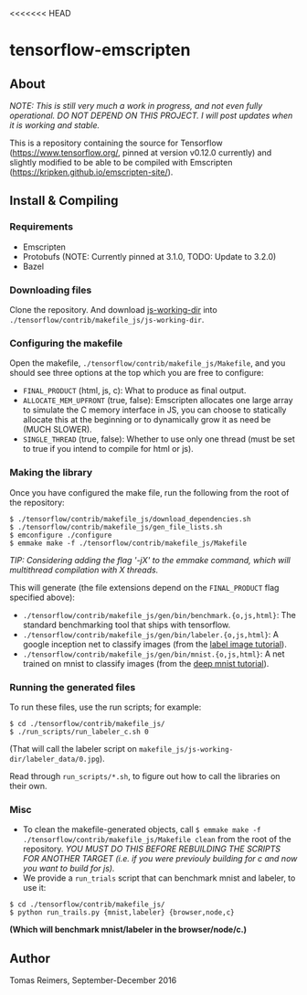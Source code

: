 <<<<<<< HEAD
# tensorflow-emscripten

## About

*NOTE: This is still very much a work in progress, and not even fully operational. DO NOT DEPEND ON THIS PROJECT. I will post updates when it is working and stable.*

This is a repository containing the source for Tensorflow (https://www.tensorflow.org/, pinned at version v0.12.0 currently) and slightly modified to be able to be compiled with Emscripten (https://kripken.github.io/emscripten-site/).

## Install & Compiling

### Requirements
 - Emscripten
 - Protobufs (NOTE: Currently pinned at 3.1.0, TODO: Update to 3.2.0)
 - Bazel

### Downloading files

Clone the repository. And download [js-working-dir](https://www.dropbox.com/s/y5snh95t7nri272/js-working-dir.zip?dl=0) into `./tensorflow/contrib/makefile_js/js-working-dir`.

### Configuring the makefile

Open the makefile, `./tensorflow/contrib/makefile_js/Makefile`, and you should see
three options at the top which you are free to configure:
 - `FINAL_PRODUCT` (html, js, c): What to produce as final output.
 - `ALLOCATE_MEM_UPFRONT` (true, false): Emscripten allocates one large array to simulate the C memory interface in JS, you can choose to statically allocate this at the beginning or to dynamically grow it as need be (MUCH SLOWER).
 - `SINGLE_THREAD` (true, false): Whether to use only one thread (must be set to true if you intend to compile for html or js).

### Making the library

Once you have configured the make file, run the following from the root of the repository:

```
$ ./tensorflow/contrib/makefile_js/download_dependencies.sh
$ ./tensorflow/contrib/makefile_js/gen_file_lists.sh
$ emconfigure ./configure
$ emmake make -f ./tensorflow/contrib/makefile_js/Makefile
```

*TIP: Considering adding the flag '-jX' to the emmake command, which will multithread compilation with X threads.*

This will generate (the file extensions depend on the `FINAL_PRODUCT` flag specified above):
 - `./tensorflow/contrib/makefile_js/gen/bin/benchmark.{o,js,html}`: The standard benchmarking tool that ships with tensorflow.
 - `./tensorflow/contrib/makefile_js/gen/bin/labeler.{o,js,html}`: A google inception net to classify images (from the [label image tutorial](https://github.com/tensorflow/tensorflow/tree/master/tensorflow/examples/label_image)).
 - `./tensorflow/contrib/makefile_js/gen/bin/mnist.{o,js,html}`: A net trained on mnist to classify images (from the [deep mnist tutorial](https://www.tensorflow.org/versions/r0.12/tutorials/mnist/pros/index.html)).

### Running the generated files

To run these files, use the run scripts; for example:

```
$ cd ./tensorflow/contrib/makefile_js/
$ ./run_scripts/run_labeler_c.sh 0
```

(That will call the labeler script on `makefile_js/js-working-dir/labeler_data/0.jpg`).

Read through `run_scripts/*.sh`, to figure out how to call the libraries on their own.

### Misc

 - To clean the makefile-generated objects, call `$ emmake make -f ./tensorflow/contrib/makefile_js/Makefile clean` from the root of the repository. *YOU MUST DO THIS BEFORE REBUILDING THE SCRIPTS FOR ANOTHER TARGET (i.e. if you were previouly building for c and now you want to build for js).*
 - We provide a `run_trials` script that can benchmark mnist and labeler, to use it:

```
$ cd ./tensorflow/contrib/makefile_js/
$ python run_trails.py {mnist,labeler} {browser,node,c}
```

**(Which will benchmark mnist/labeler in the browser/node/c.)**

## Author
Tomas Reimers, September-December 2016
